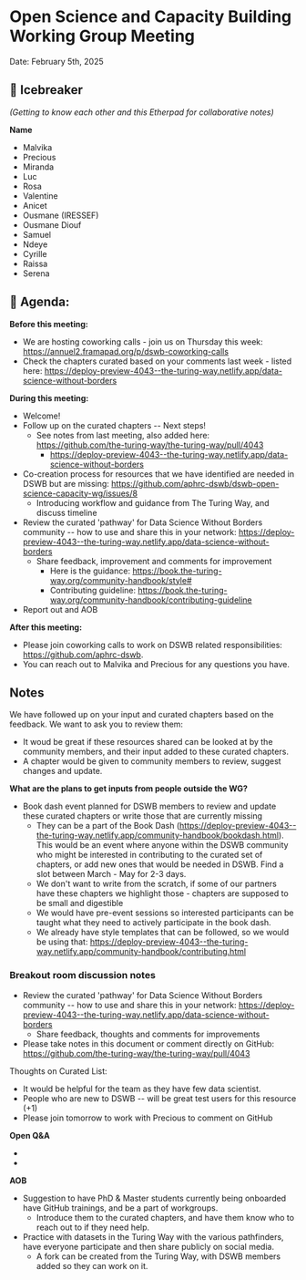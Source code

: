 # Open Science and Capacity Building Working Group Meeting

Date: February 5th, 2025

## 👋  Icebreaker 

*(Getting to know each other and this Etherpad for collaborative notes)*

**Name** 

   * Malvika
   * Precious
   * Miranda
   * Luc
   * Rosa
   * Valentine
   * Anicet
   * Ousmane (IRESSEF)
   * Ousmane Diouf
   * Samuel
   * Ndeye
   * Cyrille
   * Raissa
   * Serena 

## 📣 Agenda:

**Before this meeting:**

  * We are hosting coworking calls - join us on Thursday this week: https://annuel2.framapad.org/p/dswb-coworking-calls
  * Check the chapters curated based on your comments last week - listed here: https://deploy-preview-4043--the-turing-way.netlify.app/data-science-without-borders

**During this meeting:**

  * Welcome!
  * Follow up on the curated chapters -- Next steps!
    * See notes from last meeting, also added here: https://github.com/the-turing-way/the-turing-way/pull/4043
      * https://deploy-preview-4043--the-turing-way.netlify.app/data-science-without-borders
  * Co-creation process for resources that we have identified are needed in DSWB but are missing: https://github.com/aphrc-dswb/dswb-open-science-capacity-wg/issues/8
    * Introducing workflow and guidance from The Turing Way, and discuss timeline
  * Review the curated 'pathway' for Data Science Without Borders community -- how to use and share this in your network: https://deploy-preview-4043--the-turing-way.netlify.app/data-science-without-borders
    * Share feedback, improvement and comments for improvement
      * Here is the guidance: https://book.the-turing-way.org/community-handbook/style#
      * Contributing guideline: https://book.the-turing-way.org/community-handbook/contributing-guideline
  * Report out and AOB
    
**After this meeting:**

  * Please join coworking calls to work on DSWB related responsibilities: https://github.com/aphrc-dswb. 
  * You can reach out to Malvika and Precious for any questions you have.

## Notes

We have followed up on your input and curated chapters based on the feedback. We want to ask you to review them:

* It woud be great if these resources shared can be looked at by the community members, and their input added to these curated chapters.
* A chapter would be given to community members to review, suggest changes and update. 

**What are the plans to get inputs from people outside the WG?**

* Book dash event planned for DSWB members to review and update these curated chapters or write those that are currently missing
  * They can be a part of the Book Dash (https://deploy-preview-4043--the-turing-way.netlify.app/community-handbook/bookdash.html). This would be an event where anyone within the DSWB community who might be interested in contributing to the curated set of chapters, or add new ones that would be needed in DSWB. Find a slot between March - May for 2-3 days.
  * We don't want to write from the scratch, if some of our partners have these chapters we highlight those - chapters are supposed to be small and digestible
  * We would have pre-event sessions so interested participants can be taught what they need to actively participate in the book dash.
  * We already have style templates that can be followed, so we would be using that: https://deploy-preview-4043--the-turing-way.netlify.app/community-handbook/contributing.html 

### Breakout room discussion notes

* Review the curated 'pathway' for Data Science Without Borders community -- how to use and share this in your network: https://deploy-preview-4043--the-turing-way.netlify.app/data-science-without-borders
  * Share feedback, thoughts and comments for improvements
* Please take notes in this document or comment directly on GitHub: https://github.com/the-turing-way/the-turing-way/pull/4043

Thoughts on Curated List:

- It would be helpful for the team as they have few data scientist.
- People who are new to DSWB -- will be great test users for this resource (+1)
- Please join tomorrow to work with Precious to comment on GitHub

**Open Q&A**

-
- 

**AOB**

* Suggestion to have PhD & Master students currently being onboarded have GitHub trainings, and be a part of workgroups.
  * Introduce them to the curated chapters, and have them know who to reach out to if they need help.
* Practice with datasets in the Turing Way with the various pathfinders, have everyone participate and then share publicly on social media.
  * A fork can be created from the Turing Way, with DSWB members added so they can work on it. 






  
